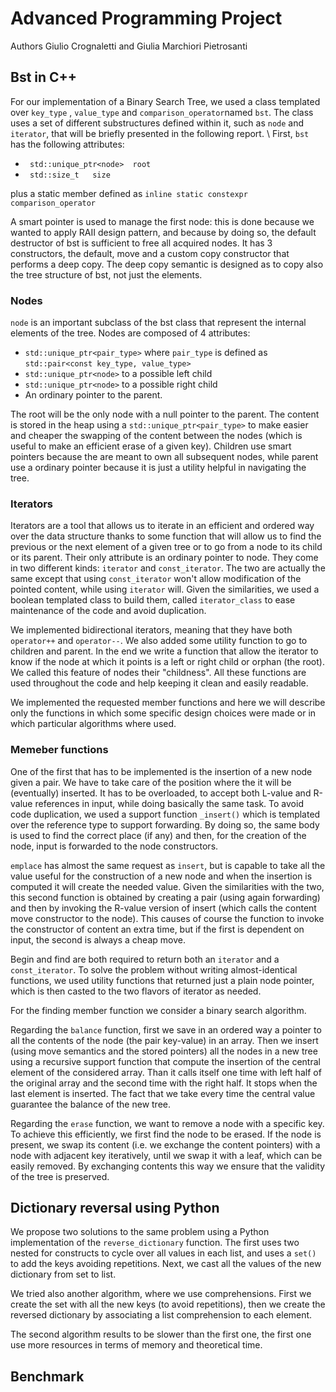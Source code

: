 # Advanced Programming Project
Authors Giulio Crognaletti and Giulia Marchiori Pietrosanti

## Bst in C++ 

For our implementation of a Binary Search Tree, we used a class templated over ```key_type``` , ```value_type``` and ```comparison_operator```named ```bst```. The class uses a set of different substructures defined within it, such as ```node``` and ```iterator```, that will be briefly presented in the following report. \\
First, ```bst``` has the following attributes:

* ``` std::unique_ptr<node>  root```
* ``` std::size_t   size```

plus a static member defined as ```inline static constexpr comparison_operator```

A smart pointer is used to manage the first node: this is done because we wanted to apply RAII design pattern, and because by doing so, the default destructor of bst is sufficient to free all acquired nodes. 
It has 3 constructors, the default, move and a custom copy constructor that performs a deep copy. The deep copy semantic is designed as to copy also the tree structure of bst, not just the elements.

### Nodes

```node``` is an important subclass of the bst class that represent the internal elements of the tree. Nodes are composed of 4 attributes:

* ```std::unique_ptr<pair_type>``` where ```pair_type``` is defined as ```std::pair<const key_type, value_type>```
* ```std::unique_ptr<node>``` to a possible left child
* ```std::unique_ptr<node>``` to a possible right child
* An ordinary pointer to the parent.

The root will be the only node with a null pointer to the parent. The content is stored in the heap using a ```std::unique_ptr<pair_type>``` to make easier and cheaper the swapping of the content between the nodes (which is useful to make an efficient erase of a given key). Children use smart pointers because the are meant to own all subsequent nodes, while parent use a ordinary pointer because it is just a utility helpful in navigating the tree.

### Iterators

Iterators are a tool that allows us to iterate in an efficient and ordered way over the data structure thanks to some function that will allow us to find the previous or the next element of a given tree or to go from a node to its child or its parent. 
Their only attribute is an ordinary pointer to node. They come in two different kinds: ```iterator``` and ```const_iterator```. The two are actually the same except that using ```const_iterator``` won't allow modification of the pointed content, while using ```iterator``` will. Given the similarities, we used a boolean templated class to build them, called ```iterator_class``` to ease maintenance of the code and avoid duplication.

We implemented bidirectional iterators, meaning that they have both ```operator++``` and ```operator--```. We also added some utility function to go to children and parent. In the end we write a function that allow the iterator to know if the node at which it points is a left or right child or orphan (the root). We called this feature of nodes their "childness". All these functions are used throughout the code and help keeping it clean and easily readable.

We implemented the requested member functions and here we will describe only the functions in which some specific design choices were made or in which particular algorithms where used.

### Memeber functions

One of the first that has to be implemented is the insertion of a new node given a pair. We have to take care of the position where the it will be (eventually) inserted. It has to be overloaded, to accept both L-value and R-value references in input, while doing basically the same task.
To avoid code duplication, we used a support function ```_insert()``` which is templated over the reference type to support forwarding. By doing so, the same body is used to find the correct place (if any) and then, for the creation of the node, input is forwarded to the node constructors.

```emplace``` has almost the same request as ```insert```, but is capable to take all the value useful for the construction of a new node and when the insertion is computed it will create the needed value. Given the similarities with the two, this second function is obtained by creating a pair (using again forwarding) and then by invoking the R-value version of insert (which calls the content move constructor to the node). This causes of course the function to invoke the constructor of content an extra time, but if the first is dependent on input, the second is always a cheap move.

Begin and find are both required to return both an ```iterator``` and a ```const_iterator```. To solve the problem without writing almost-identical functions, we used utility functions that returned just a plain node pointer, which is then casted to the two flavors of iterator as needed.

For the finding member function we consider a binary search algorithm.

Regarding the ```balance``` function, first we save in an ordered way a pointer to all the contents of the node (the pair key-value) in an array. Then we insert (using move semantics and the stored pointers) all the nodes in a new tree using a recursive support function that compute the insertion of the central element of the considered array. Than it calls itself one time with left half of the original array and the second time with the right half. It stops when the last element is inserted. The fact that we take every time the central value guarantee the balance of the new tree.

Regarding the ```erase``` function, we want to remove a node with a specific key. To achieve this efficiently, we first find the node to be erased. If the node is present, we swap its content (i.e. we exchange the content pointers) with a node with adjacent key iteratively, until we swap it with a leaf, which can be easily removed. By exchanging contents this way we ensure that the validity of the tree is preserved.

## Dictionary reversal using Python

We propose two solutions to the same problem using a Python implementation of the ```reverse_dictionary``` function.
The first uses two nested for constructs to cycle over all values in each list, and uses a ```set()``` to add the keys avoiding repetitions. Next, we cast all the values of the new dictionary from set to list.

We tried also another algorithm, where we use comprehensions. First we create the set with all the new keys (to avoid repetitions), then we create the reversed dictionary by associating a list comprehension to each element.

The second algorithm results to be slower than the first one, the first one use more resources in terms of memory and theoretical time.

 ## Benchmark
